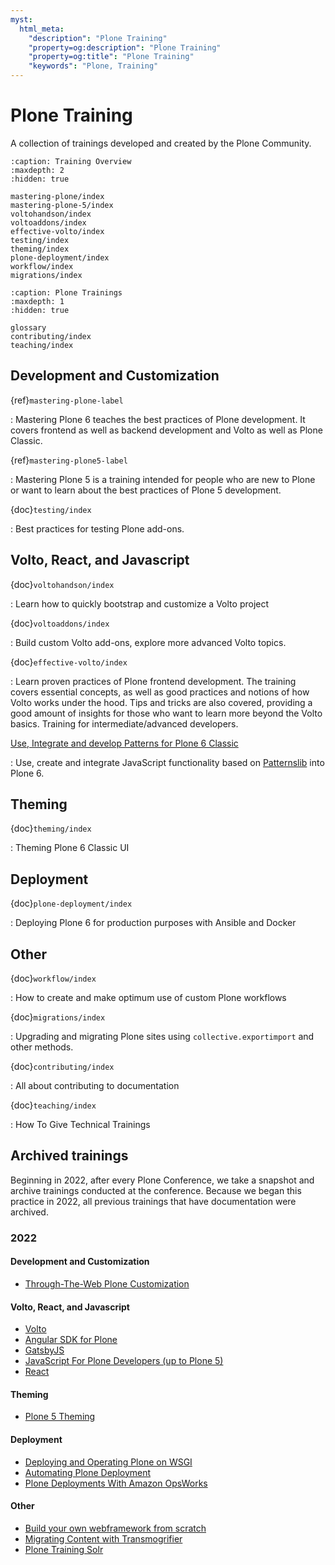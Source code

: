 ```yaml
---
myst:
  html_meta:
    "description": "Plone Training"
    "property=og:description": "Plone Training"
    "property=og:title": "Plone Training"
    "keywords": "Plone, Training"
---
```


# Plone Training

A collection of trainings developed and created by the Plone Community.

```{toctree}
:caption: Training Overview
:maxdepth: 2
:hidden: true

mastering-plone/index
mastering-plone-5/index
voltohandson/index
voltoaddons/index
effective-volto/index
testing/index
theming/index
plone-deployment/index
workflow/index
migrations/index
```

```{toctree}
:caption: Plone Trainings
:maxdepth: 1
:hidden: true

glossary
contributing/index
teaching/index
```


## Development and Customization

{ref}`mastering-plone-label`

: Mastering Plone 6 teaches the best practices of Plone development. It covers frontend as well as backend development and Volto as well as Plone Classic.

{ref}`mastering-plone5-label`

: Mastering Plone 5 is a training intended for people who are new to Plone or want to learn about the best practices of Plone 5 development.

{doc}`testing/index`

: Best practices for testing Plone add-ons.


## Volto, React, and Javascript

{doc}`voltohandson/index`

: Learn how to quickly bootstrap and customize a Volto project

{doc}`voltoaddons/index`

: Build custom Volto add-ons, explore more advanced Volto topics.

{doc}`effective-volto/index`

: Learn proven practices of Plone frontend development.
  The training covers essential concepts, as well as good practices and notions of how Volto works under the hood.
  Tips and tricks are also covered, providing a good amount of insights for those who want to learn more beyond the Volto basics.
  Training for intermediate/advanced developers.

[Use, Integrate and develop Patterns for Plone 6 Classic](https://patternslib.github.io/patternslib-training)

: Use, create and integrate JavaScript functionality based on [Patternslib](https://patternslib.com/) into Plone 6.


## Theming

{doc}`theming/index`

: Theming Plone 6 Classic UI


## Deployment

{doc}`plone-deployment/index`

: Deploying Plone 6 for production purposes with Ansible and Docker


## Other

{doc}`workflow/index`

: How to create and make optimum use of custom Plone workflows

{doc}`migrations/index`

: Upgrading and migrating Plone sites using `collective.exportimport` and other methods.

{doc}`contributing/index`

: All about contributing to documentation

{doc}`teaching/index`

: How To Give Technical Trainings


## Archived trainings

Beginning in 2022, after every Plone Conference, we take a snapshot and archive trainings conducted at the conference.
Because we began this practice in 2022, all previous trainings that have documentation were archived.


### 2022

#### Development and Customization

-   [Through-The-Web Plone Customization](https://2022.training.plone.org/ttw/index.html)


#### Volto, React, and Javascript

-   [Volto](https://2022.training.plone.org/volto/index.html)  
-   [Angular SDK for Plone](https://2022.training.plone.org/angular/index.html)
-   [GatsbyJS](https://2022.training.plone.org/gatsby/index.html)
-   [JavaScript For Plone Developers (up to Plone 5)](https://2022.training.plone.org/javascript/index.html)
-   [React](https://2022.training.plone.org/react/index.html)

#### Theming

-   [Plone 5 Theming](https://2022.training.plone.org/theming_plone_5/index.html)


#### Deployment

-   [Deploying and Operating Plone on WSGI](https://2022.training.plone.org/wsgi/index.html)
-   [Automating Plone Deployment](https://2022.training.plone.org/deployment/index.html)
-   [Plone Deployments With Amazon OpsWorks](https://2022.training.plone.org/deployment/opsworks/index.html)


#### Other

-   [Build your own webframework from scratch](https://2022.training.plone.org/advanced-python/index.html)
-   [Migrating Content with Transmogrifier](https://2022.training.plone.org/transmogrifier/index.html)
-   [Plone Training Solr](https://2022.training.plone.org/solr/index.html)

